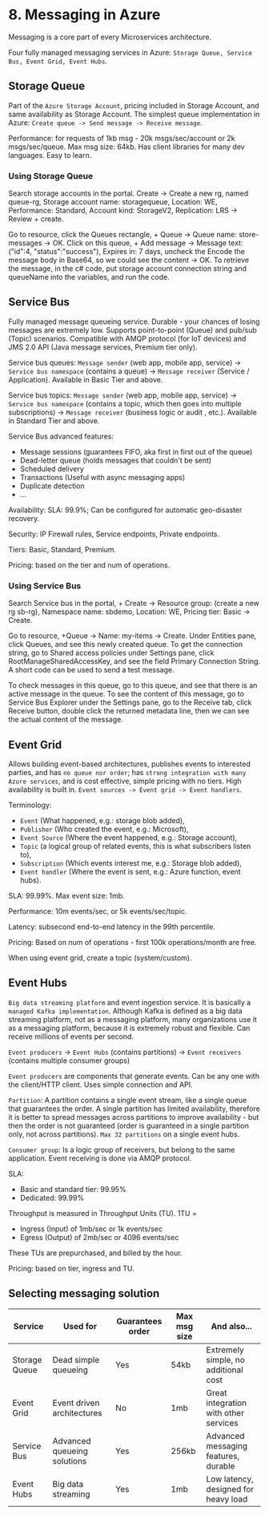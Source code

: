 # 8. Messaging in Azure
Messaging is a core part of every Microservices architecture.

Four fully managed messaging services in Azure: `Storage Queue, Service Bus, Event Grid, Event Hubs`. 

## Storage Queue
Part of the `Azure Storage Account`, pricing included in Storage Account, and same availability as Storage Account. The simplest queue implementation in Azure: `Create queue -> Send message -> Receive message`. 

Performance: for requests of 1kb msg - 20k msgs/sec/account or 2k msgs/sec/queue. Max msg size: 64kb. Has client libraries for many dev languages. Easy to learn.

### Using Storage Queue
Search storage accounts in the portal. Create -> Create a new rg, named queue-rg, Storage account name: storagequeue, Location: WE, Performance: Standard, Account kind: StorageV2, Replication: LRS -> Review + create. 

Go to resource, click the Queues rectangle, + Queue -> Queue name: store-messages -> OK. Click on this queue, + Add message -> Message text: ("id":4, "status":"success"), Expires in: 7 days, uncheck the Encode the message body in Base64, so we could see the content -> OK. To retrieve the message, in the c# code, put storage account connection string and queueName into the variables, and run the code. 

## Service Bus
Fully managed message queueing service. Durable - your chances of losing messages are extremely low. Supports point-to-point (Queue) and pub/sub (Topic) scenarios. Compatible with AMQP protocol (for IoT devices) and JMS 2.0 API (Java message services, Premium tier only).

Service bus queues: `Message sender` (web app, mobile app, service) -> `Service bus namespace` (contains a queue) -> `Message receiver` (Service / Application). Available in Basic Tier and above. 

Service bus topics: `Message sender` (web app, mobile app, service) -> `Service bus namespace` (contains a topic, which then goes into multiple subscriptions) -> `Message receiver` (business logic or audit , etc.).  Available in Standard Tier and above. 

Service Bus advanced features: 
- Message sessions (guarantees FIFO, aka first in first out of the queue)
- Dead-letter queue (holds messages that couldn't be sent)
- Scheduled delivery 
- Transactions (Useful with async messaging apps)
- Duplicate detection
- ...

Availability: SLA: 99.9%; Can be configured for automatic geo-disaster recovery. 

Security: IP Firewall rules, Service endpoints, Private endpoints. 

Tiers: Basic, Standard, Premium. 

Pricing: based on the tier and num of operations. 

### Using Service Bus
Search Service bus in the portal, + Create -> Resource group: (create a new rg sb-rg), Namespace name: sbdemo, Location: WE, Pricing tier: Basic -> Create. 

Go to resource, +Queue -> Name: my-items -> Create. Under Entities pane, click Queues, and see this newly created queue. To get the connection string, go to Shared access policies under Settings pane, click RootManageSharedAccessKey, and see the field Primary Connection String. A short code can be used to send a test message. 

To check messages in this queue, go to this queue, and see that there is an active message in the queue. To see the content of this message, go to Service Bus Explorer under the Settings pane, go to the Receive tab, click Receive button, double click the returned metadata line, then we can see the actual content of the message. 

## Event Grid
Allows building event-based architectures, publishes events to interested parties, and has `no queue nor order`; has `strong integration with many Azure services`, and is cost effective, simple pricing with no tiers. High availability is built in. `Event sources -> Event grid -> Event handlers`. 

Terminology: 
- `Event` (What happened, e.g.: storage blob added), 
- `Publisher` (Who created the event, e.g.: Microsoft), 
- `Event Source` (Where the event happened, e.g.: Storage account), 
- `Topic` (a logical group of related events, this is what subscribers listen to), 
- `Subscription` (Which events interest me, e.g.: Storage blob added),
- `Event handler` (Where the event is sent, e.g.: Azure function, event hubs). 

SLA: 99.99%. Max event size: 1mb. 

Performance: 10m events/sec, or 5k events/sec/topic. 

Latency: subsecond end-to-end latency in the 99th percentile. 

Pricing: Based on num of operations - first 100k operations/month are free. 

When using event grid, create a topic (system/custom). 

## Event Hubs
`Big data streaming platform` and event ingestion service. It is basically a `managed Kafka implementation`. Although Kafka is defined as a big data streaming platform, not as a messaging platform, many organizations use it as a messaging platform, because it is extremely robust and flexible. Can receive millions of events per second. 

`Event producers` -> `Event Hubs` (contains partitions) -> `Event receivers` (contains multiple consumer groups)

`Event producers` are components that generate events. Can be any one with the client/HTTP client. Uses simple connection and API. 

`Partition`: A partition contains a single event stream, like a single queue that guarantees the order. A single partition has limited availability, therefore it is better to spread messages across partitions to improve availability - but then the order is not guaranteed (order is guaranteed in a single partition only, not across partitions). `Max 32 partitions` on a single  event hubs. 

`Consumer group`: Is a logic group of receivers, but belong to the same application. Event receiving is done via AMQP protocol. 

SLA: 
- Basic and standard tier: 99.95%
- Dedicated: 99.99%

Throughput is measured in Throughput Units (TU). 1TU = 
- Ingress (Input) of 1mb/sec or 1k events/sec
- Egress (Output) of 2mb/sec or 4096 events/sec

These TUs are prepurchased, and billed by the hour. 

Pricing: based on tier, ingress and TU. 

## Selecting messaging solution

| Service | Used for | Guarantees order | Max msg size | And also...
| ----------- | ----------- | ----------- | ----------- | ----------- |
| Storage Queue | Dead  simple queueing | Yes | 54kb | Extremely simple, no additional cost |
| Event Grid | Event driven architectures | No | 1mb | Great integration with other services |
| Service Bus | Advanced queueing solutions | Yes | 256kb | Advanced messaging features, durable |
| Event Hubs | Big data streaming | Yes | 1mb | Low latency, designed for heavy load |